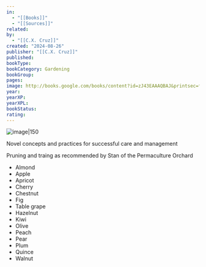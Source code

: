 ```yaml
---
in:
  - "[[Books]]"
  - "[[Sources]]"
related: 
by:
  - "[[C.X. Cruz]]"
created: "2024-08-26"
publisher: "[[C.X. Cruz]]"
published: 
bookType: 
bookCategory: Gardening
bookGroup: 
pages: 
image: http://books.google.com/books/content?id=zJ43EAAAQBAJ&printsec=frontcover&img=1&zoom=1&edge=curl&source=gbs_api
year: 
yearXP: 
yearXPL: 
bookStatus: 
rating:
---
```


![image|150](http://books.google.com/books/content?id=zJ43EAAAQBAJ&printsec=frontcover&img=1&zoom=1&edge=curl&source=gbs_api)


Novel concepts and practices for successful care and management

Pruning and traing as recommended by Stan  of the Permaculture Orchard

- Almond
- Apple
- Apricot
- Cherry
- Chestnut
- Fig
- Table grape
- Hazelnut
- Kiwi
- Olive
- Peach
- Pear
- Plum
- Quince
- Walnut